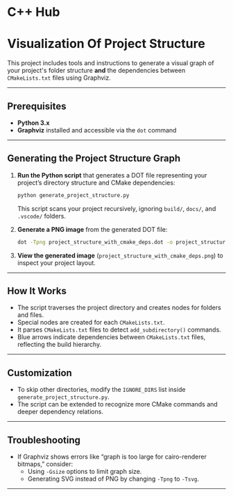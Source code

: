 # C++ Hub

# Visualization Of Project Structure

This project includes tools and instructions to generate a visual graph of your project's folder structure **and** the dependencies between `CMakeLists.txt` files using Graphviz.

---

## Prerequisites

- **Python 3.x**  
- **Graphviz** installed and accessible via the `dot` command

---

## Generating the Project Structure Graph

1. **Run the Python script** that generates a DOT file representing your project’s directory structure and CMake dependencies:

    ```bash
    python generate_project_structure.py
    ```

    This script scans your project recursively, ignoring `build/`, `docs/`, and `.vscode/` folders.

2. **Generate a PNG image** from the generated DOT file:

    ```bash
    dot -Tpng project_structure_with_cmake_deps.dot -o project_structure_with_cmake_deps.png
    ```

3. **View the generated image** (`project_structure_with_cmake_deps.png`) to inspect your project layout.

---

## How It Works

- The script traverses the project directory and creates nodes for folders and files.
- Special nodes are created for each `CMakeLists.txt`.
- It parses `CMakeLists.txt` files to detect `add_subdirectory()` commands.
- Blue arrows indicate dependencies between `CMakeLists.txt` files, reflecting the build hierarchy.

---

## Customization

- To skip other directories, modify the `IGNORE_DIRS` list inside `generate_project_structure.py`.
- The script can be extended to recognize more CMake commands and deeper dependency relations.

---

## Troubleshooting

- If Graphviz shows errors like “graph is too large for cairo-renderer bitmaps,” consider:
  - Using `-Gsize` options to limit graph size.
  - Generating SVG instead of PNG by changing `-Tpng` to `-Tsvg`.

---

